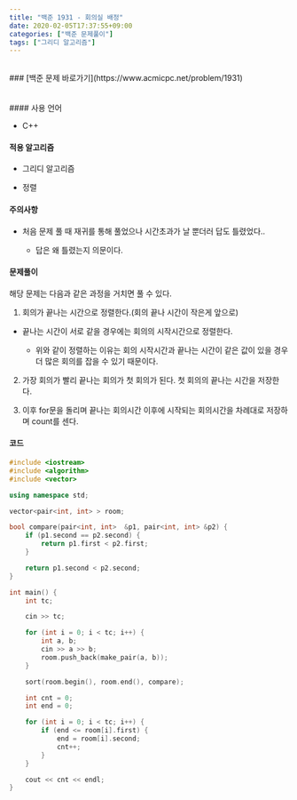 ```yaml
---
title: "백준 1931 - 회의실 배정"
date: 2020-02-05T17:37:55+09:00
categories: ["백준 문제풀이"]
tags: ["그리디 알고리즘"]
---
```


<br>
### [백준 문제 바로가기](https://www.acmicpc.net/problem/1931)
<br>
<br>
<br>
#### 사용 언어

- C++



#### 적용 알고리즘

- 그리디 알고리즘

- 정렬

#### 주의사항

- 처음 문제 풀 때 재귀를 통해 풀었으나 시간초과가 날 뿐더러 답도 틀렸었다..

  - 답은 왜 틀렸는지 의문이다.

#### 문제풀이

해당 문제는 다음과 같은 과정을 거치면 풀 수 있다.

1. 회의가 끝나는 시간으로 정렬한다.(회의 끝나 시간이 작은게 앞으로)

- 끝나는 시간이 서로 같을 경우에는 회의의 시작시간으로 정렬한다.

  - 위와 같이 정렬하는 이유는 회의 시작시간과 끝나는 시간이 같은 값이 있을 경우 더 많은 회의를 잡을 수 있기 때문이다.

2. 가장 회의가 빨리 끝나는 회의가 첫 회의가 된다. 첫 회의의 끝나는 시간을 저장한다.

3. 이후 for문을 돌리며 끝나는 회의시간 이후에 시작되는 회의시간을 차례대로 저장하며 count를 센다.

#### 코드

~~~c++
#include <iostream>
#include <algorithm>
#include <vector>

using namespace std;

vector<pair<int, int> > room;

bool compare(pair<int, int>  &p1, pair<int, int> &p2) {
	if (p1.second == p2.second) {
		return p1.first < p2.first;
	}

	return p1.second < p2.second;
}

int main() {
	int tc;

	cin >> tc;

	for (int i = 0; i < tc; i++) {
		int a, b;
		cin >> a >> b;
		room.push_back(make_pair(a, b));
	}

	sort(room.begin(), room.end(), compare);

	int cnt = 0;
	int end = 0;

	for (int i = 0; i < tc; i++) {
		if (end <= room[i].first) {
			end = room[i].second;
			cnt++;
		}
	}

	cout << cnt << endl;
}
~~~
